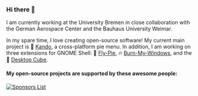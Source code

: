 ### Hi there 👋

<!--
<picture>
  <source
    srcset="https://github-readme-stats.vercel.app/api?username=schneegans&show_icons=true&rank_icon=percentile&hide=contribs&card_width=200&hide_title=true&theme=github_dark_dimmed"
    media="(prefers-color-scheme: dark)"
  />
  <img align="right" src="https://github-readme-stats.vercel.app/api?username=schneegans&show_icons=true&rank_icon=percentile&hide=contribs&card_width=200&hide_title=true" />
</picture>
-->

I am currently working at the University Bremen in close collaboration with the German Aerospace Center and the Bauhaus University Weimar.

In my spare time, I love creating open-source software! My current main project is 🥧 [Kando](https://github.com/kando-menu/kando), a cross-platform pie menu. In addition, I am working on three extensions for GNOME Shell: 🥧 [Fly-Pie](https://github.com/Schneegans/Fly-Pie/), 🔥 [Burn-My-Windows](https://github.com/Schneegans/Burn-My-Windows/), and the 🧊 [Desktop Cube](https://github.com/Schneegans/Desktop-Cube/).

#### My open-source projects are supported by these awesome people: 

[![Sponsors List](https://schneegans.github.io/sponsors/sponsors_tiny.svg)](https://schneegans.github.io/sponsors/)
